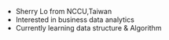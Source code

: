 - Sherry Lo from NCCU,Taiwan 
- Interested in business data analytics
- Currently learning data structure & Algorithm


